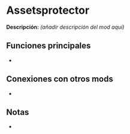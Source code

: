 # Assetsprotector

**Descripción:** *(añadir descripción del mod aquí)*

## Funciones principales
- 

## Conexiones con otros mods
- 

## Notas
- 
